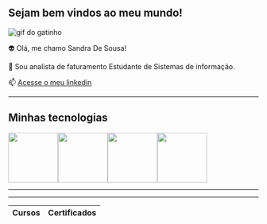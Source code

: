 ## Sejam  bem vindos ao meu mundo!

![gif do gatinho](https://media1.tenor.com/m/fn1jYTSFywkAAAAC/cat-typing.gif)


👽 Olá, me chamo Sandra De Sousa!

📃 Sou analista de faturamento
 Estudante de Sistemas de informação.

 📫 [Acesse o meu linkedin](https://www.linkedin.com/in/sandra-sousa-2a866729a)

 ----------

 ## Minhas tecnologias

<img src= "https://cdn.jsdelivr.net/gh/devicons/devicon@latest/icons/amazonwebservices/amazonwebservices-plain-wordmark.svg" width="100px"><img src="https://cdn.jsdelivr.net/gh/devicons/devicon@latest/icons/javascript/javascript-original.svg" width="100px"><img src="https://cdn.jsdelivr.net/gh/devicons/devicon@latest/icons/java/java-original.svg" width="100px" ><img src="https://cdn.jsdelivr.net/gh/devicons/devicon@latest/icons/git/git-original-wordmark.svg" width="100px">
 
  ----------
  
  ----------
  |Cursos| Certificados|
  |------|-------------|
  

<!--
**SandraSous/Sandrasous** is a ✨ _special_ ✨ repository because its `README.md` (this file) appears on your GitHub profile.

Here are some ideas to get you started:

- 🔭 I’m currently working on ...
- 🌱 I’m currently learning ...
- 👯 I’m looking to collaborate on ...
- 🤔 I’m looking for help with ...
- 💬 Ask me about ...
- 📫 How to reach me: ...
- 😄 Pronouns: ...
- ⚡ Fun fact: ...
-->
